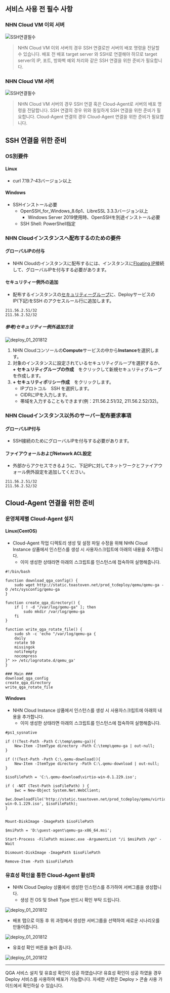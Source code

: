 ## 서비스 사용 전 필수 사항

### NHN Cloud VM 이외 서버
![SSH연결필수](http://static.toastoven.net/prod_tcdeploy/getstarted/console_ssh_required.png)

> NHN Cloud VM 이외 서버의 경우 SSH 연결로만 서버의 배포 명령을 전달할 수 있습니다.
> 배포 전 배포 target server 와 SSH로 연결해야 하므로
> target server의 IP, 포트, 방화벽 예외 처리와 같은 SSH 연결을 위한 준비가 필요합니다.

### NHN Cloud VM 서버
![SSH연결필수](http://static.toastoven.net/prod_tcdeploy/getstarted/console_ssh_required.png)

> NHN Cloud VM 서버의 경우 SSH 연결 혹은 Cloud-Agent로 서버의 배포 명령을 전달합니다.
> SSH 연결의 경우 위와 동일하게 SSH 연결을 위한 준비가 필요합니다.
> Cloud-Agent 연결의 경우 Cloud-Agent 연결을 위한 준비가 필요합니다.

## SSH 연결을 위한 준비

### OS別要件
#### Linux
* curl 7.19.7-43バージョン以上

#### Windows
* SSHインストール必要
    * OpenSSH_for_Windows_8.6p1、LibreSSL 3.3.3バージョン以上
        * Windows Server 2019使用時、OpenSSHを別途インストール必要
    * SSH Shell: PowerShell指定

### NHN Cloudインスタンスへ配布するのための要件
#### グローバルIPの付与
* NHN Cloudのインスタンスに配布するには、インスタンスに[Floating IP](https://gov-docs.toast.com/ja/Compute/Instance/ja/console-guide/#ip_1)接続して、グローバルIPを付与する必要があります。

#### セキュリティー例外の追加
* 配布するインスタンスの[セキュリティーグループ](https://gov-docs.toast.com/ja/Compute/Instance/ja/console-guide/#_13)に、DeployサービスのIP(下記)をSSH のアクセスルール行に追加します。
```
211.56.2.51/32
211.56.2.52/32
```
##### 参考)セキュリティー例外追加方法

![deploy_01_201812](https://static.toastoven.net/prod_tcdeploy/ja/deploy_01_ja_20200519.png)

1. NHN Cloudコンソールの**Compute**サービスの中から**Instance**を選択します。
2. 対象のインスタンスに設定されているセキュリティグループを選択するか、**+ セキュリティグループの作成**　をクリックして新規セキュリティグループを作成します。
3. **+ セキュリティポリシー作成**　をクリックします。
    * IPプロトコル　SSH を選択します。
    * CIDRにIPを入力します。
    * 帯域を入力することもできます(例：211.56.2.51/32, 211.56.2.52/32)。

### NHN Cloudインスタンス以外のサーバー配布要求事項
#### グローバルIP付与
* SSH接続のためにグローバルIPを付与する必要があります。

#### ファイアウォールおよびNetwork ACL設定
* 外部からアクセスできるように、下記IPに対してネットワークとファイアウォール例外設定を追加してください。
```
211.56.2.51/32
211.56.2.52/32
```

## Cloud-Agent 연결을 위한 준비

### 운영체제별 Cloud-Agent 설치
#### Linux(CentOS)

* Cloud-Agent 작업 디렉토리 생성 및 설정 파일 수정을 위해 NHN Cloud Instance 상품에서 인스턴스를 생성 시 사용자스크립트에 아래의 내용을 추가합니다.
    * 이미 생성한 상태라면 아래의 스크립트를 인스턴스에 접속하여 실행해줍니다.
```
#!/bin/bash

function download_qga_config() {
    sudo wget http://static.toastoven.net/prod_tcdeploy/qemu/qemu-ga -O /etc/sysconfig/qemu-ga
}

function create_qga_directory() {
    if [ ! -d "/var/log/qemu-ga" ]; then
        sudo mkdir /var/log/qemu-ga
    fi
}

function write_qga_rotate_file() {
    sudo sh -c 'echo "/var/log/qemu-ga {
    daily
    rotate 50
    missingok
    notifempty
    nocompress
}" >> /etc/logrotate.d/qemu_ga'
}

### Main ###
download_qga_config
create_qga_directory
write_qga_rotate_file
```

#### Windows
* NHN Cloud Instance 상품에서 인스턴스를 생성 시 사용자스크립트에 아래의 내용을 추가합니다.
    * 이미 생성한 상태라면 아래의 스크립트를 인스턴스에 접속하여 실행해줍니다.
```
#ps1_sysnative

if (!(Test-Path -Path C:\temp\qemu-ga)){
    New-Item -ItemType directory -Path C:\temp\qemu-ga | out-null;
}

if (!(Test-Path -Path C:\.qemu-download)){
    New-Item -ItemType directory -Path C:\.qemu-download | out-null;
}

$isoFilePath = 'C:\.qemu-download\virtio-win-0.1.229.iso';

if ( -NOT (Test-Path isoFilePath) ) {
    $wc = New-Object System.Net.WebClient;
    $wc.DownloadFile('http://static.toastoven.net/prod_tcdeploy/qemu/virtio-win-0.1.229.iso', $isoFilePath);
}


Mount-DiskImage -ImagePath $isoFilePath

$msiPath = 'D:\guest-agent\qemu-ga-x86_64.msi';

Start-Process -FilePath msiexec.exe -ArgumentList "/i $msiPath /qn" -Wait

Dismount-DiskImage -ImagePath $isoFilePath

Remove-Item -Path $isoFilePath
```

### 유효성 확인을 통한 Cloud-Agent 활성화
* NHN Cloud Deploy 상품에서 생성한 인스턴스를 추가하여 서버그룹을 생성합니다.
    * 생성 전 OS 및 Shell Type 반드시 확인 부탁 드립니다.

![deploy_01_201812](https://static.toastoven.net/prod_tcdeploy/deploy_01_201812.png)

* 배포 탭으로 이동 후 위 과정에서 생성한 서버그룹을 선택하여 새로운 시나리오를 만들어줍니다.

![deploy_01_201812](https://static.toastoven.net/prod_tcdeploy/deploy_01_201812.png)

* 유효성 확인 버튼을 눌러 줍니다.

![deploy_01_201812](https://static.toastoven.net/prod_tcdeploy/deploy_01_201812.png)

- - -

QGA 서비스 설치 및 유효성 확인이 성공 하였습니다!
유효성 확인이 성공 하였을 경우 Deploy 서비스를 사용하여 배포가 가능합니다. 자세한 사항은 Deploy > 콘솔 사용 가이드에서 확인하실 수 있습니다.